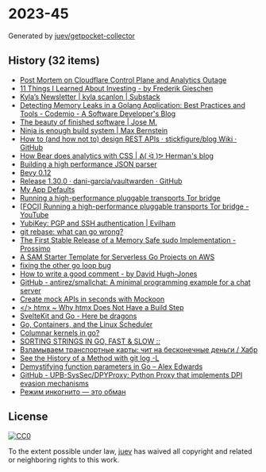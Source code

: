 # 2023-45

Generated by [juev/getpocket-collector](https://github.com/juev/getpocket-collector)

## History (32 items)

- [Post Mortem on Cloudflare Control Plane and Analytics Outage](https://blog.cloudflare.com/post-mortem-on-cloudflare-control-plane-and-analytics-outage/)
- [11 Things I Learned About Investing - by Frederik Gieschen](https://alchemy.substack.com/p/11-things-i-learned-about-investing)
- [Kyla’s Newsletter | kyla scanlon | Substack](https://kyla.substack.com)
- [Detecting Memory Leaks in a Golang Application: Best Practices and Tools - Codemio - A Software Developer's Blog](https://www.codemio.com/2023/05/detecting-memory-leaks-in-golang.html)
- [The beauty of finished software | Jose M.](https://josem.co/the-beauty-of-finished-software/)
- [Ninja is enough build system | Max Bernstein](https://bernsteinbear.com/blog/ninja-is-enough/)
- [How to (and how not to) design REST APIs · stickfigure/blog Wiki · GitHub](https://github.com/stickfigure/blog/wiki/How-to-%28and-how-not-to%29-design-REST-APIs)
- [How Bear does analytics with CSS | ᕕ( ᐛ )ᕗ Herman's blog](https://herman.bearblog.dev/how-bear-does-analytics-with-css/)
- [Building a high performance JSON parser](https://dave.cheney.net/paste/gophercon-sg-2023.html)
- [Bevy 0.12](https://bevyengine.org/news/bevy-0-12/)
- [Release 1.30.0 · dani-garcia/vaultwarden · GitHub](https://github.com/dani-garcia/vaultwarden/releases/tag/1.30.0)
- [My App Defaults](https://arne.me/articles/app-defaults)
- [Running a high-performance pluggable transports Tor bridge](https://bamsoftware.com/papers/pt-bridge-hiperf/)
- [[FOCI] Running a high-performance pluggable transports Tor bridge - YouTube](https://www.youtube.com/watch?v=UkUQsAJB-bg)
- [YubiKey: PGP and SSH authentication | Evilham](https://evilham.com/en/blog/2023-yubikey-PGP-SSH-auth)
- [git rebase: what can go wrong?](https://jvns.ca/blog/2023/11/06/rebasing-what-can-go-wrong-/)
- [The First Stable Release of a Memory Safe sudo Implementation - Prossimo](https://www.memorysafety.org/blog/sudo-first-stable-release/)
- [A SAM Starter Template for Serverless Go Projects on AWS](https://www.micahwalter.com/a-sam-starter-template-for-serverless-go-projects/)
- [fixing the other go loop bug](https://flak.tedunangst.com/post/fixing-the-other-go-loop-bug)
- [How to write a good comment - by David Hugh-Jones](https://wyclif.substack.com/p/how-to-write-a-good-comment)
- [GitHub - antirez/smallchat: A minimal programming example for a chat server](https://github.com/antirez/smallchat)
- [Create mock APIs in seconds with Mockoon](https://mockoon.com)
- [</> htmx ~ Why htmx Does Not Have a Build Step](https://htmx.org/essays/no-build-step/)
- [SvelteKit and Go - Here be dragons](https://chris.kietzell.de/posts/sveltekit-and-go/)
- [Go, Containers, and the Linux Scheduler](https://www.riverphillips.dev/blog/go-cfs)
- [Columnar kernels in go?](https://www.scattered-thoughts.net/writing/columnar-kernels-in-go)
- [SORTING STRINGS IN GO, FAST & SLOW ::](https://aead.dev/news/sort-strings/)
- [Взламываем транспортные карты: чит на бесконечные деньги / Хабр](https://habr.com/ru/companies/bastion/articles/772222/)
- [See the History of a Method with git log -L](https://calebhearth.com/git-method-history)
- [Demystifying function parameters in Go – Alex Edwards](https://www.alexedwards.net/blog/demystifying-function-parameters-in-go)
- [GitHub - UPB-SysSec/DPYProxy: Python Proxy that implements DPI evasion mechanisms](https://github.com/UPB-SysSec/DPYProxy)
- [Режим инкогнито — это обман](https://adguard.info/ru/blog/incognito-mode-fake-protection-chrome.html)

## License

[![CC0](https://mirrors.creativecommons.org/presskit/buttons/88x31/svg/cc-zero.svg)](https://creativecommons.org/publicdomain/zero/1.0/)

To the extent possible under law, [juev](https://github.com/juev) has waived all copyright and related or neighboring rights to this work.
